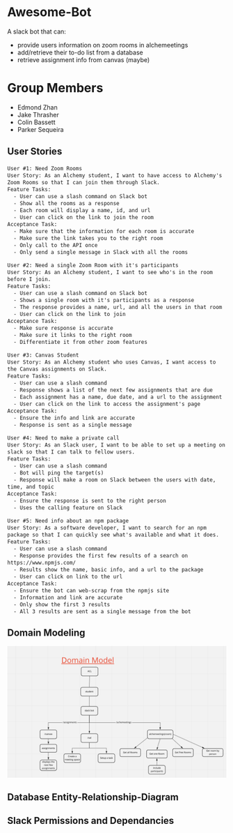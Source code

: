 # Awesome-Bot
A slack bot that can:
  - provide users information on zoom rooms in alchemeetings
  - add/retrieve their to-do list from a database
  - retrieve assignment info from canvas (maybe)


# Group Members
  - Edmond Zhan
  - Jake Thrasher
  - Colin Bassett
  - Parker Sequeira
  
## User Stories
```
User #1: Need Zoom Rooms
User Story: As an Alchemy student, I want to have access to Alchemy's Zoom Rooms so that I can join them through Slack.
Feature Tasks:
  - User can use a slash command on Slack bot
  - Show all the rooms as a response
  - Each room will display a name, id, and url
  - User can click on the link to join the room
Acceptance Task: 
  - Make sure that the information for each room is accurate
  - Make sure the link takes you to the right room
  - Only call to the API once
  - Only send a single message in Slack with all the rooms
```
```
User #2: Need a single Zoom Room with it's participants
User Story: As an Alchemy student, I want to see who's in the room before I join.
Feature Tasks:
  - User can use a slash command on Slack bot
  - Shows a single room with it's participants as a response
  - The response provides a name, url, and all the users in that room
  - User can click on the link to join
Acceptance Task: 
  - Make sure response is accurate
  - Make sure it links to the right room
  - Differentiate it from other zoom features
```
```
User #3: Canvas Student
User Story: As an Alchemy student who uses Canvas, I want access to the Canvas assignments on Slack.
Feature Tasks:
  - User can use a slash command 
  - Response shows a list of the next few assignments that are due
  - Each assignment has a name, due date, and a url to the assignment
  - User can click on the link to access the assignment's page
Acceptance Task: 
  - Ensure the info and link are accurate
  - Response is sent as a single message
```
```
User #4: Need to make a private call 
User Story: As an Slack user, I want to be able to set up a meeting on slack so that I can talk to fellow users.
Feature Tasks:
  - User can use a slash command
  - Bot will ping the target(s)
  - Response will make a room on Slack between the users with date, time, and topic
Acceptance Task: 
  - Ensure the response is sent to the right person
  - Uses the calling feature on Slack
```
```
User #5: Need info about an npm package
User Story: As a software developer, I want to search for an npm package so that I can quickly see what's available and what it does.
Feature Tasks:
  - User can use a slash command
  - Response provides the first few results of a search on https://www.npmjs.com/
  - Results show the name, basic info, and a url to the package
  - User can click on link to the url
Acceptance Task: 
  - Ensure the bot can web-scrap from the npmjs site
  - Information and link are accurate
  - Only show the first 3 results
  - All 3 results are sent as a single message from the bot
```
## Domain Modeling
![Alt text](./docs/data-model.png "Optional title")

## Database Entity-Relationship-Diagram

## Slack Permissions and Dependancies
